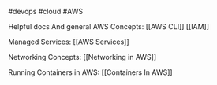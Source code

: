 #devops
#cloud 
#AWS

Helpful docs And general AWS Concepts:
[[AWS CLI]]
[[IAM]]

Managed Services:
[[AWS Services]]

Networking Concepts:
[[Networking in AWS]]

Running Containers in AWS:
[[Containers In AWS]]


